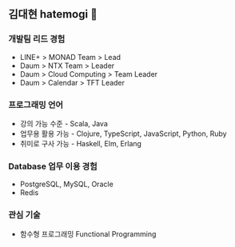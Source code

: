 ## 김대현 hatemogi 👋


### 개발팀 리드 경험
* LINE+ > MONAD Team > Lead
* Daum > NTX Team > Leader
* Daum > Cloud Computing > Team Leader
* Daum > Calendar > TFT Leader

### 프로그래밍 언어 
* 강의 가능 수준 - Scala, Java
* 업무용 활용 가능 - Clojure, TypeScript, JavaScript, Python, Ruby
* 취미로 구사 가능 - Haskell, Elm, Erlang

### Database 업무 이용 경험
* PostgreSQL, MySQL, Oracle
* Redis

### 관심 기술
* 함수형 프로그래밍 Functional Programming

 
<!--
**hatemogi/hatemogi** is a ✨ _special_ ✨ repository because its `README.md` (this file) appears on your GitHub profile.

Here are some ideas to get you started:

- 🔭 I’m currently working on ...
- 🌱 I’m currently learning ...
- 👯 I’m looking to collaborate on ...
- 🤔 I’m looking for help with ...
- 💬 Ask me about ...
- 📫 How to reach me: ...
- 😄 Pronouns: ...
- ⚡ Fun fact: ...
-->
